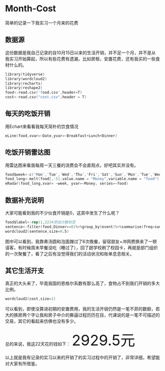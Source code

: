 # Month-Cost
简单的记录一下我实习一个月来的花费
## 数据源
这份数据是我自己记录的自10月15日以来的生活开销，并不足一个月，并不是从我实习开始算起，所以有些花费有遗漏，比如房租，安置花费，还有我买的一些食材什么的。

```s
library(tidyverse)
library(wordcloud2)
library(recharts)
library(reshape2)
food<-read.csv('food.csv',header=T)
cost<-read.csv("cost.csv",header = T)
```

## 每天的吃饭开销
用Echart来看看我每天简朴的饮食情况
```s
eLine(food,xvar=~Date,yvar=~Breakfast+Lunch+Dinner)
```

## 吃饭开销雷达图
用雷达图来看我每周一天三餐的消费会不会直观点，好吧其实并没有。
```s
food$week<-c('Mon','Tue','Wed','Thu','Fri','Sat','Sun','Mon','Tue','Wed','Thu','Fri','Sat','Sun','Mon','Tue','Wed','Thu','Fri','Sat','Sun','Mon')
food_long<-melt(food[,-5],value.name = "Money",variable.name = "food")
eRadar(food_long,xvar= ~week, yvar=~Money, series=~food)
```

## 数据补充说明
大家可能看到我的不少伙食开销是0，这其中发生了什么呢？
```s
food$label<-rep(1,22)#添加计数标签
sentence<-filter(food,Dinner==0)%>%group_by(event)%>%summarise(freq=sum(label))#分类汇总
wordcloud2(sentence,size=0.5)
```
图中可以看到，我靠煮汤圆和泡面蹭过了6次晚餐，留宿朋友+冲网费换来了一顿请客，有时候周末早餐没吃（睡过了），回了趟学校刷了校园卡，再就是部门组织的一次聚餐了，看了之后有没觉得我们的活动状况和账单息息相关。


## 其它生活开支
真正的大头来了，毕竟我国的恩格尔系数有那么高了，食物占不到我们开销的多大比例。
```s
wordcloud2(cost,size=1)
```
可以看到，即使没算进初期的安置费用，我的生活开销仍然是一笔不菲的数额，若大的换房两个字让我和房子中介的撕逼过程历历在目，代课说的是一笔不可描述的交易，其它的看起来仿佛也没有多少。

总的来说，我这22天花的钱如下：
<font size=40>2929.5元</font>



以上就是我有记录的实习以来的开销了的实习过程中的开销了，非常详细，希望能对大家有所借鉴。


